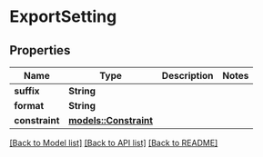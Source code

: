 # ExportSetting

## Properties

Name | Type | Description | Notes
------------ | ------------- | ------------- | -------------
**suffix** | **String** |  | 
**format** | **String** |  | 
**constraint** | [**models::Constraint**](Constraint.md) |  | 

[[Back to Model list]](../README.md#documentation-for-models) [[Back to API list]](../README.md#documentation-for-api-endpoints) [[Back to README]](../README.md)


